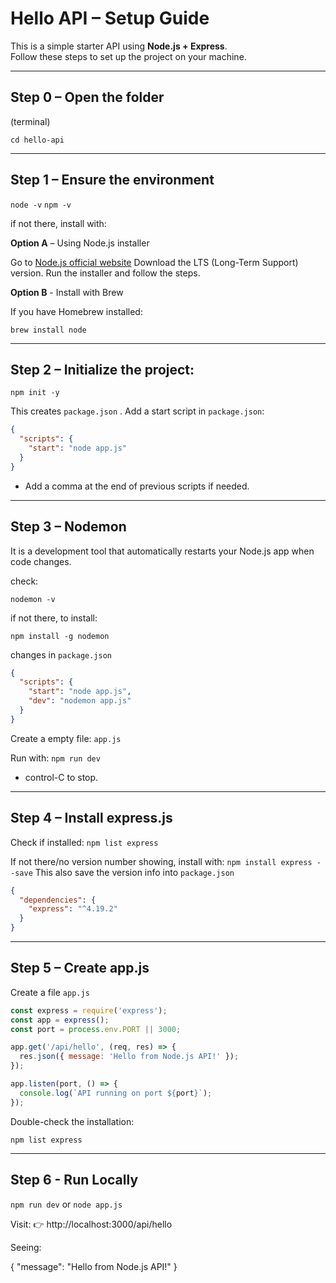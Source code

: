 # Hello API – Setup Guide

This is a simple starter API using **Node.js + Express**.  
Follow these steps to set up the project on your machine.

---

## Step 0 – Open the folder

(terminal)

`cd hello-api`

---

## Step 1 – Ensure the environment

`node -v`
`npm -v`

if not there, install with:

**Option A** – Using Node.js installer

Go to [Node.js official website](https://nodejs.org/en)
Download the LTS (Long-Term Support) version.
Run the installer and follow the steps.

**Option B** - Install with Brew

If you have Homebrew installed:

`brew install node`

---

## Step 2 – Initialize the project:

`npm init -y`

This creates `package.json` .
Add a start script in `package.json`:

```json
{
  "scripts": {
    "start": "node app.js"
  }
}
```

- Add a comma at the end of previous scripts if needed.

---

## Step 3 – Nodemon

It is a development tool that automatically restarts your Node.js app when code changes.

check:

`nodemon -v`

if not there, to install:

`npm install -g nodemon`

changes in `package.json`

```json
{
  "scripts": {
    "start": "node app.js",
    "dev": "nodemon app.js"
  }
}
```

Create a empty file: `app.js`

Run with:
`npm run dev`

- control-C to stop.

---

## Step 4 – Install express.js

Check if installed:
`npm list express`

If not there/no version number showing, install with:
`npm install express --save`
This also save the version info into `package.json`

```json
{
  "dependencies": {
    "express": "^4.19.2"
  }
}
```

---

## Step 5 – Create app.js

Create a file `app.js`

```js
const express = require('express');
const app = express();
const port = process.env.PORT || 3000;

app.get('/api/hello', (req, res) => {
  res.json({ message: 'Hello from Node.js API!' });
});

app.listen(port, () => {
  console.log(`API running on port ${port}`);
});
```

Double-check the installation:

`npm list express`

---

## Step 6 - Run Locally

`npm run dev` or
`node app.js`

Visit:
👉 http://localhost:3000/api/hello

Seeing:

{
"message": "Hello from Node.js API!"
}
